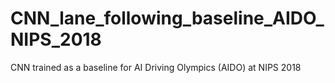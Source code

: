 # CNN_lane_following_baseline_AIDO_NIPS_2018
CNN trained as a baseline for AI Driving Olympics (AIDO) at NIPS 2018

